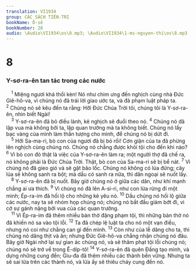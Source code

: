 ```yaml
---
translation: VI1934
group: CÁC SÁCH TIÊN-TRI
bookName: Ô-sê 
bookNumber: 28
audio: \Audio\VI1934\os\8.mp3; \Audio\VI1934\1-ms-nguyen-thi\os\8.mp3
---
```


<div class="title"><h1>8</h1><h3>Y-sơ-ra-ên tan tác trong các nước</h3></div>
<span class="verse os_8_1"> <sup>1</sup> Miệng ngươi khá thổi kèn! Nó như chim ưng đến nghịch cùng nhà Đức Giê-hô-va, vì chúng nó đã trái lời giao ước ta, và đã phạm luật pháp ta. </span>
<span class="verse os_8_2"><sup>2</sup> Chúng nó sẽ kêu đến ta rằng: Hỡi Đức Chúa Trời tôi, chúng tôi là Y-sơ-ra-ên, nhìn biết Ngài! <br/></span>
<span class="verse os_8_3"> <sup>3</sup> Y-sơ-ra-ên đã bỏ điều lành, kẻ nghịch sẽ đuổi theo nó. </span>
<span class="verse os_8_4"><sup>4</sup> Chúng nó đã lập vua mà không bởi ta, lập quan trưởng mà ta không biết. Chúng nó lấy bạc vàng của mình làm thần tượng cho mình, để chúng nó bị dứt đi. <br/></span>
<span class="verse os_8_5"> <sup>5</sup> Hỡi Sa-ma-ri, bò con của ngươi đã bị bỏ rồi! Cơn giận của ta đã phừng lên nghịch cùng chúng nó. Chúng nó chẳng được khỏi tội cho đến khi nào? </span>
<span class="verse os_8_6"><sup>6</sup> Vì bò con đó thật là việc của Y-sơ-ra-ên làm ra; một người thợ đã chế ra, nó không phải là Đức Chúa Trời. Thật, bò con của Sa-ma-ri sẽ bị bể nát. </span>
<span class="verse os_8_7"><sup>7</sup> Vì chúng nó đã gieo gió và sẽ gặt bão lốc. Chúng nó không có lúa đứng; cây lúa sẽ không sanh ra bột; mà dầu có sanh ra nữa, thì dân ngoại sẽ nuốt lấy. <br/></span>
<span class="verse os_8_8"> <sup>8</sup> Y-sơ-ra-ên đã bị nuốt. Bây giờ chúng nó ở giữa các dân, như khí mạnh chẳng ai ưa thích. </span>
<span class="verse os_8_9"><sup>9</sup> Vì chúng nó đã lên A-si-ri, như con lừa rừng đi một mình; Ép-ra-im đã hối lộ cho những kẻ yêu nó. </span>
<span class="verse os_8_10"><sup>10</sup> Dầu chúng nó hối lộ giữa các nước, nay ta sẽ nhóm họp chúng nó; chúng nó bắt đầu giảm bớt đi, vì cớ sự gánh nặng bởi vua của các quan trưởng. <br/></span>
<span class="verse os_8_11"> <sup>11</sup> Vì Ép-ra-im đã thêm nhiều bàn thờ đặng phạm tội, thì những bàn thờ nó đã khiến nó sa vào tội lỗi. </span>
<span class="verse os_8_12"><sup>12</sup> Ta đã chép lệ luật ta cho nó một vạn điều, nhưng nó coi như chẳng can gì đến mình. </span>
<span class="verse os_8_13"><sup>13</sup> Còn như của lễ dâng cho ta, thì chúng nó dâng thịt và ăn; nhưng Đức Giê-hô-va chẳng nhận chúng nó đâu. Bây giờ Ngài nhớ lại sự gian ác chúng nó, và sẽ thăm phạt tội lỗi chúng nó; chúng nó sẽ trở về trong Ê-díp-tô! </span>
<span class="verse os_8_14"><sup>14</sup> Y-sơ-ra-ên đã quên Đấng tạo mình, và dựng những cung đền; Giu-đa đã thêm nhiều các thành bền vững. Nhưng ta sẽ sai lửa trên các thành nó, và lửa ấy sẽ thiêu cháy cung đền nó. <br/></span>
